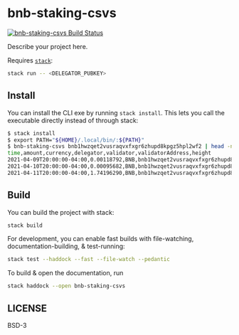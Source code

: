 # bnb-staking-csvs

[![bnb-staking-csvs Build Status](https://github.com/prikhi/bnb-staking-csvs/actions/workflows/main.yml/badge.svg)](https://github.com/prikhi/bnb-staking-csvs/actions/workflows/main.yml)


Describe your project here.

Requires [`stack`][get-stack]:

```sh
stack run -- <DELEGATOR_PUBKEY>
```

[get-stack]: https://docs.haskellstack.org/en/stable/README/


## Install

You can install the CLI exe by running `stack install`. This lets you call the
executable directly instead of through stack:

```sh
$ stack install
$ export PATH="${HOME}/.local/bin/:${PATH}"
$ bnb-staking-csvs bnb1hwzqet2vusraqvxfxgr6zhupd8kpgz5hpl2wf2 | head -n 4
time,amount,currency,delegator,validator,validatorAddress,height
2021-04-09T20:00:00-04:00,0.00118792,BNB,bnb1hwzqet2vusraqvxfxgr6zhupd8kpgz5hpl2wf2,BscScan,bva1t42gtf6hawqgpmdpjzmvlzvmlttlqtkvlmgjxt,155843908
2021-04-10T20:00:00-04:00,0.00095682,BNB,bnb1hwzqet2vusraqvxfxgr6zhupd8kpgz5hpl2wf2,BscScan,bva1t42gtf6hawqgpmdpjzmvlzvmlttlqtkvlmgjxt,156060618
2021-04-11T20:00:00-04:00,1.74196290,BNB,bnb1hwzqet2vusraqvxfxgr6zhupd8kpgz5hpl2wf2,TW Staking,bva1c6aqe9ndzcn2nsan963z43xg6kgrvzynl97785,156277904
```


## Build

You can build the project with stack:

```sh
stack build
```

For development, you can enable fast builds with file-watching,
documentation-building, & test-running:

```sh
stack test --haddock --fast --file-watch --pedantic
```

To build & open the documentation, run

```sh
stack haddock --open bnb-staking-csvs
```


## LICENSE

BSD-3
